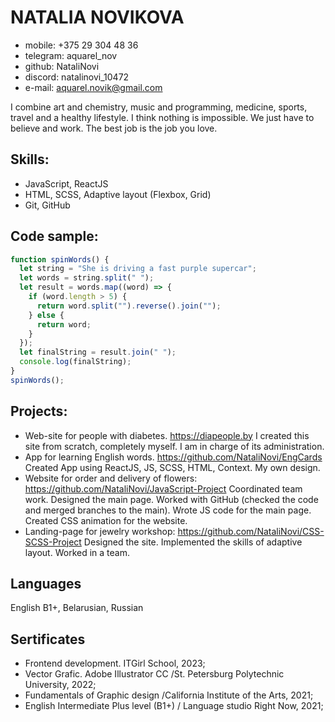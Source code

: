 # NATALIA NOVIKOVA

- mobile: +375 29 304 48 36
- telegram: aquarel_nov
- github: NataliNovi
- discord: natalinovi_10472
- e-mail: aquarel.novik@gmail.com

I combine art and chemistry, music and programming, medicine, sports, travel and a healthy lifestyle. I think nothing is impossible. We just have to believe and work. The best job is the job you love.

## Skills:

- JavaScript, ReactJS
- HTML, SCSS, Adaptive layout (Flexbox, Grid)
- Git, GitHub

## Code sample:

```javascript
function spinWords() {
  let string = "She is driving a fast purple supercar";
  let words = string.split(" ");
  let result = words.map((word) => {
    if (word.length > 5) {
      return word.split("").reverse().join("");
    } else {
      return word;
    }
  });
  let finalString = result.join(" ");
  console.log(finalString);
}
spinWords();
```

## Projects:

- Web-site for people with diabetes. https://diapeople.by I created this site from scratch, completely myself. I am in charge of its administration.
- App for learning English words. https://github.com/NataliNovi/EngCards Created App using ReactJS, JS, SCSS, HTML, Context. My own design.
- Website for order and delivery of flowers:
  https://github.com/NataliNovi/JavaScript-Project Coordinated team work. Designed the main page. Worked with GitHub (checked the code and merged branches to the main). Wrote JS code for the main page. Created CSS animation for the website.
- Landing-page for jewelry workshop: https://github.com/NataliNovi/CSS-SCSS-Project Designed the site. Implemented the skills of adaptive layout. Worked in a team.

## Languages

English B1+, Belarusian, Russian

## Sertificates

- Frontend development. ITGirl School, 2023;
- Vector Grafic. Adobe Illustrator CC
  /St. Petersburg Polytechnic University, 2022;
- Fundamentals of Graphic design /California Institute of the Arts, 2021;
- English Intermediate Plus level (B1+) / Language studio Right Now, 2021;
